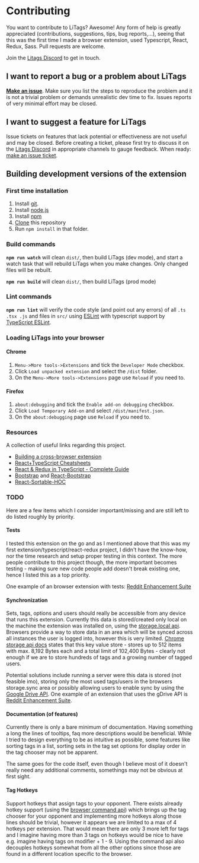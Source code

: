 # Contributing

You want to contribute to LiTags? Awesome! Any form of help is greatly appreciated
(contributions, suggestions, tips, bug reports,...), seeing that this was the first time I made a browser extension,
used Typescript, React, Redux, Sass. Pull requests are welcome.

Join the [Litags Discord](https://discord.gg/4d7QWUK) to get in touch.

## I want to report a bug or a problem about LiTags

[__Make an issue__](https://github.com/mpunkenhofer/litags/issues/new). Make sure you list the steps to reproduce the
problem and it is not a trivial problem or demands unrealistic dev time to fix. Issues reports of very minimal effort
may be closed.

## I want to suggest a feature for LiTags

Issue tickets on features that lack potential or effectiveness are not useful and may be closed. Before creating a
ticket, please first try to discuss it on the [Litags Discord](https://discord.gg/4d7QWUK) in appropriate channels to
gauge feedback. When ready: [make an issue ticket](https://github.com/mpunkenhofer/litags/issues/new).

## Building development versions of the extension

### First time installation

1. Install [git](https://git-scm.com/).
2. Install [node.js](https://nodejs.org)
3. Install [npm](https://www.npmjs.com/get-npm)
4. [Clone](https://help.github.com/articles/cloning-a-repository/) this repository
5. Run `npm install` in that folder.

### Build commands

**`npm run watch`** will clean `dist/`, then build LiTags (dev mode), and start a watch task that will rebuild LiTags when
you make changes. Only changed files will be rebuilt.

**`npm run build`** will clean `dist/`, then build LiTags (prod mode)

### Lint commands

**`npm run lint`** will verify the code style (and point out any errors) of all `.ts .tsx .js` and files in `src/`
using  [ESLint](http://eslint.org/) with typescript support by
[TypeScript ESLint](https://github.com/typescript-eslint/typescript-eslint).

### Loading LiTags into your browser

#### Chrome

1. `Menu->More tools->Extensions` and tick the `Developer Mode` checkbox.
2. Click `Load unpacked extension` and select the `/dist` folder.
3. On the `Menu->More tools->Extensions` page use `Reload` if you need to.

#### Firefox

1. `about:debugging` and tick the `Enable add-on debugging` checkbox.
2. Click `Load Temporary Add-on` and select `/dist/manifest.json`.
3. On  the `about:debugging` page use `Reload` if you need to.

### Resources

A collection of useful links regarding this project.

- [Building a cross-browser extension](https://developer.mozilla.org/en-US/docs/Mozilla/Add-ons/WebExtensions/Build_a_cross_browser_extension)
- [React+TypeScript Cheatsheets](https://github.com/typescript-cheatsheets/react-typescript-cheatsheet)
- [React & Redux in TypeScript - Complete Guide](https://github.com/piotrwitek/react-redux-typescript-guide)
- [Bootstrap](https://getbootstrap.com/) and [React-Bootstrap](https://react-bootstrap.github.io/)
- [React-Sortable-HOC](https://github.com/clauderic/react-sortable-hoc)
  
### TODO

Here are a few items which I consider important/missing and are still left to do listed roughly by priority.

#### Tests

I tested this extension on the go and as I mentioned above that this was my first extension/typescript/react-redux
project, I didn't have the know-how, nor the time research and setup proper testing in this context. The more people
contribute to this project though, the more important becomes testing - making sure new code people add doesn't break
existing one, hence I listed this as a top priority.  

One example of an browser extension with tests:
[Reddit Enhancement Suite](https://github.com/honestbleeps/Reddit-Enhancement-Suite)

#### Synchronization

Sets, tags, options and users should really be accessible from any device that runs this extension. Currently this data
is stored/created only local on the machine the extension was installed on, using the
[storage.local api](https://developer.mozilla.org/en-US/docs/Mozilla/Add-ons/WebExtensions/API/storage/local). Browsers
provide a way to store data in an area which will be synced across all instances the user is logged into, however
this is very limited. [Chrome storage api docs](https://developer.chrome.com/apps/storage#property-sync) states that this key
value store - stores up to 512 items with max. 8,192 Bytes each and a total limit of 102,400 Bytes - clearly not enough
if we are to store hundreds of tags and a growing number of tagged users.

Potential solutions include running a server were this data is stored (not feasible imo), storing only the most
used tags/users in the browsers storage.sync area or possibly allowing users to enable sync by using the
[Google Drive API](https://developers.google.com/drive/api/v3/reference).
One example of an extension that uses the gDrive API is
[Reddit Enhancement Suite](https://github.com/honestbleeps/Reddit-Enhancement-Suite).

#### Documentation (of features)

Currently there is only a bare minimum of documentation. Having something a long the lines of tooltips, faq more
descriptions would be beneficial. While I tried to design everything to be as intuitive as possible, some features like
sorting tags in a list, sorting sets in the tag set options for display order in the tag chooser may not be apparent.

The same goes for the code itself, even though I believe most of it doesn't really need any additional comments, somethings
may not be obvious at first sight.

#### Tag Hotkeys

Support hotkeys that assign tags to your opponent. There exists already hotkey support (using the
[browser command api](https://developer.mozilla.org/en-US/docs/Mozilla/Add-ons/WebExtensions/API/commands/Command))
which brings up the tag chooser for your opponent and implementing more hotkeys along those lines should be trivial,
however it appears we are limited to a max of 4 hotkeys per extension. That would mean there are only 3 more left
for tags and I imagine having more than 3 tags on hotkeys would be nice to have e.g. imagine having tags on
modifier + 1 - 9. Using the command api also decouples hotkeys somewhat from all the other options since those are found
in a different location specific to the browser.
